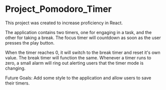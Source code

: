# Project_Pomodoro_Timer

This project was created to increase proficiency in React. 

The application contains two timers, one for engaging in a task, and the other for taking a break.
The focus timer will countdown as soon as the user presses the play button. 

When the timer reaches 0, it will switch to the break timer and reset it's own value. 
The break timer will function the same. Whenever a timer runs to zero, a small alarm 
will ring out alerting users that the timer mode is changing.

Future Goals: Add some style to the application and allow users to save their timers.
